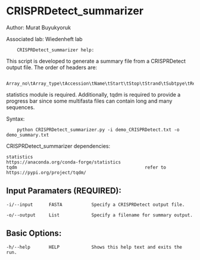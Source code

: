 # CRISPRDetect_summarizer

Author: Murat Buyukyoruk

Associated lab: Wiedenheft lab

        CRISPRDetect_summarizer help:

This script is developed to generate a summary file from a CRISPRDetect output file. The order of headers are:
    
        Array_no\tArray_type\tAccession\tName\tStart\tStop\tStrand\tSubtpye\tRepeat_occurence\tRepeat_length\tMedian_Spacer_lengt\tStd_Spacer_length\tRepeat_seq\tScore

statistics module is required. Additionally, tqdm is required to provide a progress bar since some multifasta files can contain long and many sequences.
        
Syntax:

        python CRISPRDetect_summarizer.py -i demo_CRISPRDetect.txt -o demo_summary.txt

CRISPRDetect_summarizer dependencies:

	statistics                                          https://anaconda.org/conda-forge/statistics
	tqdm                                                refer to https://pypi.org/project/tqdm/
	
Input Paramaters (REQUIRED):
----------------------------
	-i/--input		FASTA			Specify a CRISPRDetect output file.

	-o/--output		List			Specify a filename for summary output.
	
Basic Options:
--------------
	-h/--help		HELP			Shows this help text and exits the run.

